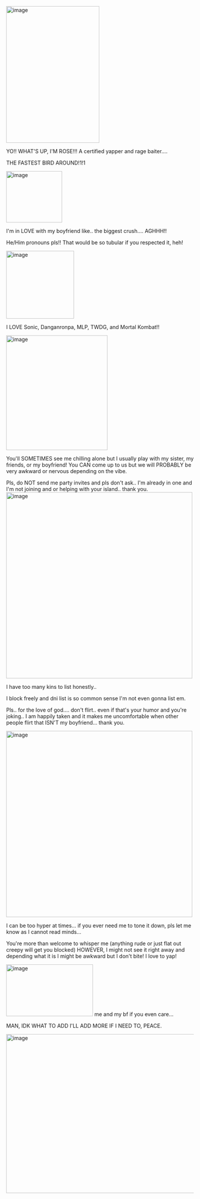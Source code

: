 <img width="250" height="367" alt="image" src="https://github.com/user-attachments/assets/58e509a8-2855-4c28-8a87-82e2351781f3" />


YO!! WHAT'S UP, I'M ROSE!!! A certified yapper and rage baiter....

THE FASTEST BIRD AROUND!1!1

<img width="150" height="138" alt="image" src="https://github.com/user-attachments/assets/62b141c0-72bf-4c06-9c7a-1a2a64782be2" />

I'm in LOVE with my boyfriend like.. the biggest crush.... AGHHH!!

He/Him pronouns pls!! That would be so tubular if you respected it, heh!

<img width="182" height="182" alt="image" src="https://github.com/user-attachments/assets/c7159281-6460-42bf-963b-91a84ab784c9" />

I LOVE Sonic, Danganronpa, MLP, TWDG, and Mortal Kombat!! 

<img width="272" height="308" alt="image" src="https://github.com/user-attachments/assets/65518e01-66ef-46f5-8f3e-e151cf6d8477" />

You'll SOMETIMES see me chilling alone but I usually play with my sister, my friends, or my boyfriend! You CAN come up to us but we will PROBABLY be very awkward or nervous depending on the vibe.

Pls, do NOT send me party invites and pls don't ask.. I'm already in one and I'm not joining and or helping with your island.. thank you.
<img width="500" height="500" alt="image" src="https://github.com/user-attachments/assets/3167d6f0-e85a-4f73-b08c-649a95d4377a" />


I have too many kins to list honestly..

I block freely and dni list is so common sense I'm not even gonna list em. 

Pls.. for the love of god.... don't flirt.. even if that's your humor and you're joking.. I am happily taken and it makes me uncomfortable when other people flirt that ISN'T my boyfriend... thank you.

<img width="500" height="500" alt="image" src="https://github.com/user-attachments/assets/ce62ce67-cd76-4fa3-8834-f32b679b4b6f" />

I can be too hyper at times... if you ever need me to tone it down, pls let me know as I cannot read minds... 

You're more than welcome to whisper me (anything rude or just flat out creepy will get you blocked) HOWEVER, I might not see it right away and depending what it is I might be awkward but I don't bite! I love to yap!

<img width="233" height="139" alt="image" src="https://github.com/user-attachments/assets/b6ebe31f-2c6d-4ae4-9fbc-97a15cb830f9" /> me and my bf if you even care...

MAN, IDK WHAT TO ADD I'LL ADD MORE IF I NEED TO, PEACE.

<img width="512" height="427" alt="image" src="https://github.com/user-attachments/assets/f0e997e5-3ec4-4146-8f10-1c0077d243e1" />



